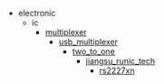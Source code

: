 * electronic
  * ic
    * [multiplexer](electronic/ic/multiplexer)
      * [usb_multiplexer](electronic/ic/multiplexer/usb_multiplexer)
        * [two_to_one](two_to_one)
          * [jiangsu_runic_tech](jiangsu_runic_tech)
            * [rs2227xn](rs2227xn)
